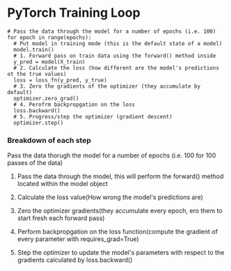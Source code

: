 # PyTorch Training Loop

```
# Pass the data through the model for a number of epochs (i.e. 100)
for epoch in range(epochs):
  # Put model in training mode (this is the default state of a model)
  model.train()
  # 1. Forward pass on train data using the forward() method inside
  y_pred = model(X_train)
  # 2. Calculate the loss (how different are the model's predictions ot the true values)
  loss = loss_fn(y_pred, y_true)
  # 3. Zero the gradients of the optimizer (they accumulate by default)
  optimizer.zero_grad()
  # 4. Perofrm backpropgation on the loss
  loss.backward()
  # 5. Progress/step the optimizer (gradient descent)
  optimizer.step()
```

### Breakdown of each step
Pass the data thorugh the model for a number of epochs (i.e. 100 for 100 passes of the data)

1. Pass the data through the model, this will perform the forward() method located within the model object

2. Calculate the loss value(How wrong the model's predictions are)

3. Zero the optimizer gradients(they accumulate every epoch, ero them to start fresh each forward pass)

4. Perform backpropgation on the loss function(compute the gradient of every parameter with requires_grad=True)

5. Step the optimizer to update the model's parameters with respect to the gradients calculated by loss.backward()
